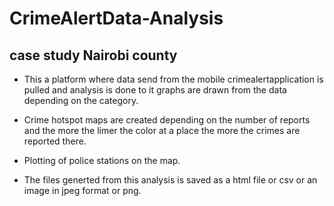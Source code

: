 # CrimeAlertData-Analysis
## case study Nairobi county
* This a platform where data send from the mobile crimealertapplication is pulled and analysis is done to it 
graphs are drawn from the data depending on the category.
* Crime hotspot maps are created depending on the number of reports and the more the limer the color at a place the more the crimes are reported there.
* Plotting of police stations on the map.

* The files generted from this analysis is saved as a html file or csv or an image in jpeg format or png.
